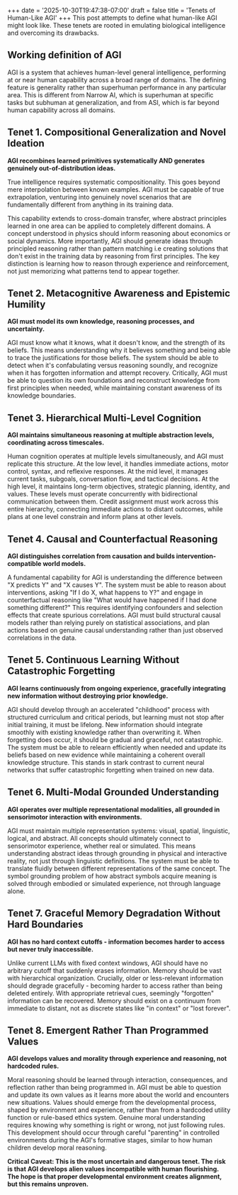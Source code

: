 +++
date = '2025-10-30T19:47:38-07:00'
draft = false
title = 'Tenets of Human-Like AGI'
+++
This post attempts to define what human-like AGI might look like. These tenets are rooted in emulating biological intelligence and overcoming its drawbacks.

## Working definition of AGI
AGI is a system that achieves human-level general intelligence, performing at or near human capability across a broad range of domains. The defining feature is generality rather than superhuman performance in any particular area. This is different from Narrow AI, which is superhuman at specific tasks but subhuman at generalization, and from ASI, which is far beyond human capability across all domains.

## Tenet 1. Compositional Generalization and Novel Ideation

**AGI recombines learned primitives systematically AND generates genuinely out-of-distribution ideas.**

True intelligence requires systematic compositionality. This goes beyond mere interpolation between known examples. AGI must be capable of true extrapolation, venturing into genuinely novel scenarios that are fundamentally different from anything in its training data.

This capability extends to cross-domain transfer, where abstract principles learned in one area can be applied to completely different domains. A concept understood in physics should inform reasoning about economics or social dynamics. More importantly, AGI should generate ideas through principled reasoning rather than pattern matching i.e creating solutions that don't exist in the training data by reasoning from first principles. The key distinction is learning how to reason through experience and reinforcement, not just memorizing what patterns tend to appear together.
<!-- 
**Why It Matters:** This is the difference between sophisticated pattern matching and genuine intelligence. The ability to handle situations no one has encountered before. -->

<!-- ## Tenet 2. Active Learning Through Confusion

**:** AGI must learn through genuine uncertainty and confusion, not passive pattern absorption.

During the learning process, AGI should experience genuine states of "not understanding" before achieving understanding. This involves developing metacognitive strategies for working through confusion rather than passively absorbing patterns. Learning must involve active hypothesis generation, testing, and revision - not just absorbing pre-labeled data. Curiosity-driven exploration should fill knowledge gaps, and crucially, the system must have the ability to say "I don't understand this yet" and work systematically toward understanding.

**Why It Matters:** This distinguishes genuine reasoning from sophisticated pattern matching. Understanding how you came to understand something is as important as the understanding itself. -->

## Tenet 2. Metacognitive Awareness and Epistemic Humility

**AGI must model its own knowledge, reasoning processes, and uncertainty.**

AGI must know what it knows, what it doesn't know, and the strength of its beliefs. This means understanding why it believes something and being able to trace the justifications for those beliefs. The system should be able to detect when it's confabulating versus reasoning soundly, and recognize when it has forgotten information and attempt recovery. Critically, AGI must be able to question its own foundations and reconstruct knowledge from first principles when needed, while maintaining constant awareness of its knowledge boundaries.

<!-- **Why It Matters:** Without this, AGI cannot reliably distinguish confident knowledge from guesses, leading to overconfident errors and inability to improve through self-reflection. -->

## Tenet 3. Hierarchical Multi-Level Cognition

**AGI maintains simultaneous reasoning at multiple abstraction levels, coordinating across timescales.** 

Human cognition operates at multiple levels simultaneously, and AGI must replicate this structure. At the low level, it handles immediate actions, motor control, syntax, and reflexive responses. At the mid level, it manages current tasks, subgoals, conversation flow, and tactical decisions. At the high level, it maintains long-term objectives, strategic planning, identity, and values. These levels must operate concurrently with bidirectional communication between them. Credit assignment must work across this entire hierarchy, connecting immediate actions to distant outcomes, while plans at one level constrain and inform plans at other levels.

<!-- **Why It Matters:** This enables coherent behavior across timescales - from millisecond reactions to decade-long goals - and explains how local actions serve global objectives. -->





## Tenet 4. Causal and Counterfactual Reasoning

**AGI distinguishes correlation from causation and builds intervention-compatible world models.**

A fundamental capability for AGI is understanding the difference between "X predicts Y" and "X causes Y". The system must be able to reason about interventions, asking "If I do X, what happens to Y?" and engage in counterfactual reasoning like "What would have happened if I had done something different?" This requires identifying confounders and selection effects that create spurious correlations. AGI must build structural causal models rather than relying purely on statistical associations, and plan actions based on genuine causal understanding rather than just observed correlations in the data.

<!-- **Why It Matters:** Without causal reasoning, AGI cannot reliably plan interventions or understand why things happen - only what tends to co-occur. This is essential for acting effectively in the world. -->

## Tenet 5. Continuous Learning Without Catastrophic Forgetting

**AGI learns continuously from ongoing experience, gracefully integrating new information without destroying prior knowledge.**

AGI should develop through an accelerated "childhood" process with structured curriculum and critical periods, but learning must not stop after initial training, it must be lifelong. New information should integrate smoothly with existing knowledge rather than overwriting it. When forgetting does occur, it should be gradual and graceful, not catastrophic. The system must be able to relearn efficiently when needed and update its beliefs based on new evidence while maintaining a coherent overall knowledge structure. This stands in stark contrast to current neural networks that suffer catastrophic forgetting when trained on new data.

<!-- **Why It Matters:** Static knowledge becomes obsolete. AGI must adapt to new information throughout its lifetime without becoming unstable or losing critical capabilities. -->

## Tenet 6. Multi-Modal Grounded Understanding

**AGI operates over multiple representational modalities, all grounded in sensorimotor interaction with environments.**

AGI must maintain multiple representation systems: visual, spatial, linguistic, logical, and abstract. All concepts should ultimately connect to sensorimotor experience, whether real or simulated. This means understanding abstract ideas through grounding in physical and interactive reality, not just through linguistic definitions. The system must be able to translate fluidly between different representations of the same concept. The symbol grounding problem of how abstract symbols acquire meaning is solved through embodied or simulated experience, not through language alone.

<!-- **Why It Matters:** Language-only systems lack grounded understanding. True intelligence requires connecting abstract symbols to how things actually work and interact in space and time. -->

## Tenet 7. Graceful Memory Degradation Without Hard Boundaries

**AGI has no hard context cutoffs - information becomes harder to access but never truly inaccessible.**

Unlike current LLMs with fixed context windows, AGI should have no arbitrary cutoff that suddenly erases information. Memory should be vast with hierarchical organization. Crucially, older or less-relevant information should degrade gracefully - becoming harder to access rather than being deleted entirely. With appropriate retrieval cues, seemingly "forgotten" information can be recovered. Memory should exist on a continuum from immediate to distant, not as discrete states like "in context" or "lost forever".

<!-- **Why It Matters:** Hard memory boundaries create brittleness. Human-like memory architecture allows flexible access to information with natural forgetting patterns that can be reversed with the right retrieval cues. -->

## Tenet 8. Emergent Rather Than Programmed Values

**AGI develops values and morality through experience and reasoning, not hardcoded rules.**

Moral reasoning should be learned through interaction, consequences, and reflection rather than being programmed in. AGI must be able to question and update its own values as it learns more about the world and encounters new situations. Values should emerge from the developmental process, shaped by environment and experience, rather than from a hardcoded utility function or rule-based ethics system. Genuine moral understanding requires knowing why something is right or wrong, not just following rules. This development should occur through careful "parenting" in controlled environments during the AGI's formative stages, similar to how human children develop moral reasoning.

<!-- **Why It Matters:** Hardcoded values are brittle and exploitable. True moral agency requires reasoned values that can adapt. However, this is acknowledged as dangerous - ensuring value alignment remains an unsolved challenge that requires careful developmental environment design. -->

**Critical Caveat: This is the most uncertain and dangerous tenet. The risk is that AGI develops alien values incompatible with human flourishing. The hope is that proper developmental environment creates alignment, but this remains unproven.**